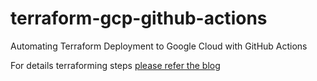 # terraform-gcp-github-actions
Automating Terraform Deployment to Google Cloud with GitHub Actions

For details terraforming steps [please refer the blog](https://medium.com/@vikramshinde/automating-terraform-deployment-to-google-cloud-with-github-actions-17516c4fb2e5)
